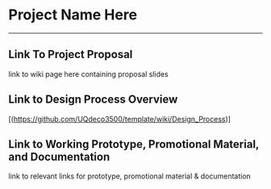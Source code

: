 # Project Name Here
***
## Link To Project Proposal
link to wiki page here containing proposal slides

## Link to Design Process Overview
[(https://github.com/UQdeco3500/template/wiki/Design_Process)]

## Link to Working Prototype, Promotional Material, and Documentation  
link to relevant links for prototype, promotional material & documentation
